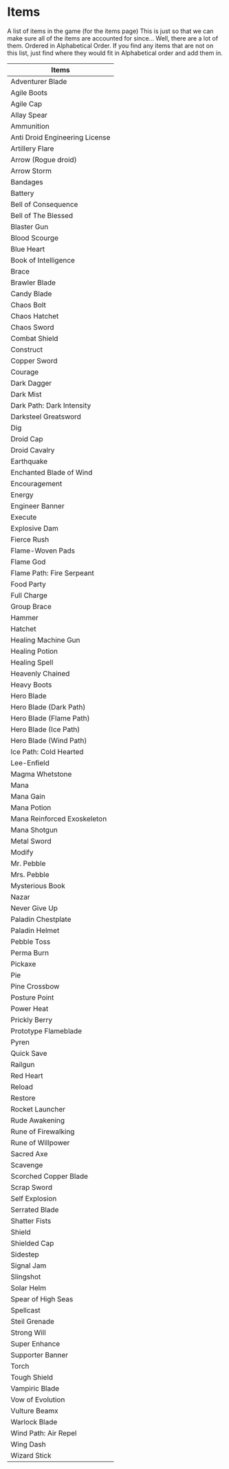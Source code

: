 # Items

A list of items in the game (for the items page)
This is just so that we can make sure all of the items are accounted for since... Well, there are a lot of them.
Ordered in Alphabetical Order. If you find any items that are not on this list, just find where they would fit in Alphabetical order and add them in.

| Items |
|-|
| Adventurer Blade
| Agile Boots
| Agile Cap
| Allay Spear
| Ammunition
| Anti Droid Engineering License
| Artillery Flare
| Arrow (Rogue droid)
| Arrow Storm
| Bandages
| Battery
| Bell of Consequence
| Bell of The Blessed
| Blaster Gun
| Blood Scourge
| Blue Heart
| Book of Intelligence
| Brace
| Brawler Blade
| Candy Blade
| Chaos Bolt
| Chaos Hatchet
| Chaos Sword
| Combat Shield
| Construct
| Copper Sword
| Courage
| Dark Dagger
| Dark Mist
| Dark Path: Dark Intensity
| Darksteel Greatsword
| Dig
| Droid Cap
| Droid Cavalry
| Earthquake
| Enchanted Blade of Wind
| Encouragement
| Energy
| Engineer Banner
| Execute
| Explosive Dam
| Fierce Rush
| Flame-Woven Pads
| Flame God
| Flame Path: Fire Serpeant
| Food Party
| Full Charge
| Group Brace
| Hammer
| Hatchet
| Healing Machine Gun
| Healing Potion
| Healing Spell
| Heavenly Chained
| Heavy Boots
| Hero Blade
| Hero Blade (Dark Path)
| Hero Blade (Flame Path)
| Hero Blade (Ice Path)
| Hero Blade (Wind Path)
| Ice Path: Cold Hearted
| Lee-Enfield
| Magma Whetstone
| Mana
| Mana Gain
| Mana Potion
| Mana Reinforced Exoskeleton
| Mana Shotgun
| Metal Sword
| Modify
| Mr. Pebble
| Mrs. Pebble
| Mysterious Book
| Nazar
| Never Give Up
| Paladin Chestplate
| Paladin Helmet
| Pebble Toss
| Perma Burn
| Pickaxe
| Pie
| Pine Crossbow
| Posture Point
| Power Heat
| Prickly Berry
| Prototype Flameblade
| Pyren
| Quick Save
| Railgun
| Red Heart
| Reload
| Restore
| Rocket Launcher
| Rude Awakening
| Rune of Firewalking
| Rune of Willpower
| Sacred Axe
| Scavenge
| Scorched Copper Blade
| Scrap Sword
| Self Explosion
| Serrated Blade
| Shatter Fists
| Shield
| Shielded Cap
| Sidestep
| Signal Jam
| Slingshot
| Solar Helm
| Spear of High Seas
| Spellcast
| Steil Grenade
| Strong Will
| Super Enhance
| Supporter Banner
| Torch
| Tough Shield
| Vampiric Blade
| Vow of Evolution
| Vulture Beamx
| Warlock Blade
| Wind Path: Air Repel
| Wing Dash
| Wizard Stick